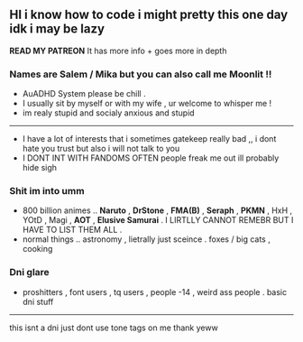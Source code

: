 ## HI i know how to code i might pretty this one day idk i may be lazy

**READ MY PATREON** It has more info + goes more in depth


### Names are Salem / Mika but you can also call me Moonlit !! 
- AuADHD System please be chill .
- I usually sit by myself or with my wife , ur welcome to whisper me !
- im realy stupid and socialy anxious and stupid
---
- I have a lot of interests that i sometimes gatekeep really bad ,, i dont hate you trust but also i will not talk to you
- I DONT INT WITH FANDOMS OFTEN people freak me out ill probably hide sigh

### Shit im into umm
- 800 billion animes .. **Naruto** , **DrStone** , **FMA(B)** , **Seraph** , **PKMN** , HxH , YOtD , Magi , **AOT** , **Elusive Samurai** . I LIRTLLY CANNOT REMEBR BUT I HAVE TO LIST THEM ALL .
- normal things .. astronomy , lietrally just sceince . foxes / big cats , cooking

### Dni glare
- proshitters , font users , tq users , people -14 , weird ass people . basic dni stuff 
---
this isnt a dni just dont use tone tags on me thank yeww
